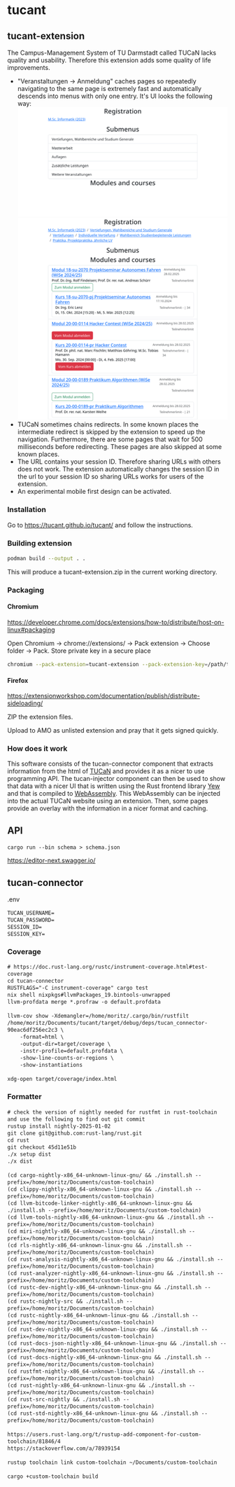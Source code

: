 # tucant

## tucant-extension

The Campus-Management System of TU Darmstadt called TUCaN lacks quality and usability. Therefore this extension adds some quality of life improvements.

* "Veranstaltungen -> Anmeldung" caches pages so repeatedly navigating to the same page is extremely fast and automatically descends into menus with only one entry. It's UI looks the following way:
  ![Veranstaltungen -> Anmeldung submenu with nicer UI](./.forgejo/veranstaltungen_anmeldung.png)
  ![Veranstaltungen -> Anmeldung modules and courses with nicer UI](./.forgejo/veranstaltungen_anmeldung_2.png)
* TUCaN sometimes chains redirects. In some known places the intermediate redirect is skipped by the extension to speed up the navigation. Furthermore, there are some pages that wait for 500 milliseconds before redirecting. These pages are also skipped at some known places.
* The URL contains your session ID. Therefore sharing URLs with others does not work. The extension automatically changes the session ID in the url to your session ID so sharing URLs works for users of the extension.
* An experimental mobile first design can be activated.

### Installation

Go to https://tucant.github.io/tucant/ and follow the instructions.

### Building extension

```bash
podman build --output . .
```
This will produce a tucant-extension.zip in the current working directory.

### Packaging

#### Chromium

https://developer.chrome.com/docs/extensions/how-to/distribute/host-on-linux#packaging

Open Chromium -> chrome://extensions/ -> Pack extension -> Choose folder -> Pack. Store private key in a secure place

```bash
chromium --pack-extension=tucant-extension --pack-extension-key=/path/to/tucant-extension.pem
```

#### Firefox

https://extensionworkshop.com/documentation/publish/distribute-sideloading/

ZIP the extension files.

Upload to AMO as unlisted extension and pray that it gets signed quickly.

### How does it work

This software consists of the tucan-connector component that extracts information from the html of [TUCaN](https://www.tucan.tu-darmstadt.de) and provides it as a nicer to use programming API. The tucan-injector component can then be used to show that data with a nicer UI that is written using the Rust frontend library [Yew](https://yew.rs/) and that is compiled to [WebAssembly](https://webassembly.org/). This WebAssembly can be injected into the actual TUCaN website using an extension. Then, some pages provide an overlay with the information in a nicer format and caching.

## API

```
cargo run --bin schema > schema.json
```
https://editor-next.swagger.io/

## tucan-connector

.env
```
TUCAN_USERNAME=
TUCAN_PASSWORD=
SESSION_ID=
SESSION_KEY=
```

### Coverage

```
# https://doc.rust-lang.org/rustc/instrument-coverage.html#test-coverage
cd tucan-connector
RUSTFLAGS="-C instrument-coverage" cargo test
nix shell nixpkgs#llvmPackages_19.bintools-unwrapped
llvm-profdata merge *.profraw -o default.profdata

llvm-cov show -Xdemangler=/home/moritz/.cargo/bin/rustfilt /home/moritz/Documents/tucant/target/debug/deps/tucan_connector-90eac6df256ec2c3 \
    -format=html \
    -output-dir=target/coverage \
    -instr-profile=default.profdata \
    -show-line-counts-or-regions \
    -show-instantiations

xdg-open target/coverage/index.html 
```

### Formatter

```
# check the version of nightly needed for rustfmt in rust-toolchain and use the following to find out git commit
rustup install nightly-2025-01-02
git clone git@github.com:rust-lang/rust.git
cd rust
git checkout 45d11e51b
./x setup dist
./x dist

(cd cargo-nightly-x86_64-unknown-linux-gnu/ && ./install.sh --prefix=/home/moritz/Documents/custom-toolchain)
(cd clippy-nightly-x86_64-unknown-linux-gnu && ./install.sh --prefix=/home/moritz/Documents/custom-toolchain)
(cd llvm-bitcode-linker-nightly-x86_64-unknown-linux-gnu && ./install.sh --prefix=/home/moritz/Documents/custom-toolchain)
(cd llvm-tools-nightly-x86_64-unknown-linux-gnu && ./install.sh --prefix=/home/moritz/Documents/custom-toolchain)
(cd miri-nightly-x86_64-unknown-linux-gnu && ./install.sh --prefix=/home/moritz/Documents/custom-toolchain)
(cd rls-nightly-x86_64-unknown-linux-gnu && ./install.sh --prefix=/home/moritz/Documents/custom-toolchain)
(cd rust-analysis-nightly-x86_64-unknown-linux-gnu && ./install.sh --prefix=/home/moritz/Documents/custom-toolchain)
(cd rust-analyzer-nightly-x86_64-unknown-linux-gnu && ./install.sh --prefix=/home/moritz/Documents/custom-toolchain)
(cd rustc-dev-nightly-x86_64-unknown-linux-gnu && ./install.sh --prefix=/home/moritz/Documents/custom-toolchain)
(cd rustc-nightly-src && ./install.sh --prefix=/home/moritz/Documents/custom-toolchain)
(cd rustc-nightly-x86_64-unknown-linux-gnu && ./install.sh --prefix=/home/moritz/Documents/custom-toolchain)
(cd rust-dev-nightly-x86_64-unknown-linux-gnu && ./install.sh --prefix=/home/moritz/Documents/custom-toolchain)
(cd rust-docs-json-nightly-x86_64-unknown-linux-gnu && ./install.sh --prefix=/home/moritz/Documents/custom-toolchain)
(cd rust-docs-nightly-x86_64-unknown-linux-gnu && ./install.sh --prefix=/home/moritz/Documents/custom-toolchain)
(cd rustfmt-nightly-x86_64-unknown-linux-gnu && ./install.sh --prefix=/home/moritz/Documents/custom-toolchain)
(cd rust-nightly-x86_64-unknown-linux-gnu && ./install.sh --prefix=/home/moritz/Documents/custom-toolchain)
(cd rust-src-nightly && ./install.sh --prefix=/home/moritz/Documents/custom-toolchain)
(cd rust-std-nightly-x86_64-unknown-linux-gnu && ./install.sh --prefix=/home/moritz/Documents/custom-toolchain)

https://users.rust-lang.org/t/rustup-add-component-for-custom-toolchain/81846/4
https://stackoverflow.com/a/78939154

rustup toolchain link custom-toolchain ~/Documents/custom-toolchain

cargo +custom-toolchain build
```